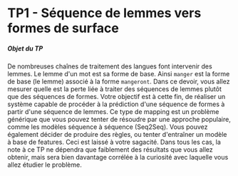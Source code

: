 # TP1 - Séquence de lemmes vers formes de surface

##### Objet du TP

De nombreuses chaînes de traitement des langues font intervenir des lemmes. Le lemme d'un mot est sa forme de base. Ainsi `manger` est la forme de base (le lemme) associé à la forme `mangeront`. Dans ce devoir, vous allez mesurer quelle est la perte liée à traiter des séquences de lemmes plutôt que des séquences de formes. Votre objectif est à cette fin, de réaliser un système capable de procéder à la prédiction d'une séquence de formes à partir d'une séquence de lemmes. Ce type de mapping est un problème générique que vous pouvez tenter de résoudre par une approche populaire, comme les modèles séquence à séquence (Seq2Seq). Vous pouvez également décider de produire des règles, ou tenter d'entraîner un modèle à base de features. Ceci est laissé à votre sagacité. Dans tous les cas, la note à ce TP ne dépendra que faiblement des résultats que vous allez obtenir, mais sera bien davantage corrélée à la curiosité avec laquelle vous allez étudier le problème.

